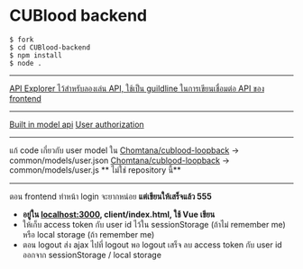 # CUBlood backend

```
$ fork
$ cd CUBlood-backend
$ npm install
$ node .
```

---

[API Explorer ไว้สำหรับลองเล่น API, ใช้เป็น guildline ในการเขียนเชื่อมต่อ API ของ frontend](http://localhost:3000)

---

[Built in model api](https://loopback.io/doc/en/lb2/Built-in-models-REST-API.html)
[User authorization](https://loopback.io/doc/en/lb2/Introduction-to-User-model-authentication.html)

---

แก้ code เกี่ยวกับ user model ใน
[Chomtana/cublood-loopback](https://github.com/Chomtana/cublood-loopback) -> common/models/user.json
[Chomtana/cublood-loopback](https://github.com/Chomtana/cublood-loopback) -> common/models/user.js
** ไม่ใช่ repository นี้**

---

ตอน frontend ทำหน้า login จะยากหน่อย **แต่เขียนให้เสร็จแล้ว 555**
* **อยู่ใน [localhost:3000](http://localhost:3000), client/index.html, ใช้ Vue เขียน**
* ให้เก็บ access token กับ user id ไว้ใน sessionStorage (ถ้าไม่ remember me) หรือ local storage (ถ้า remember me)
* ตอน logout ส่ง ajax ไปที่ logout พอ logout เสร็จ ลบ access token กับ user id ออกจาก sessionStorage / local storage

